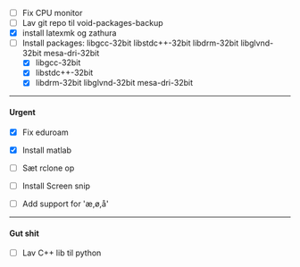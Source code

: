  - [ ] Fix CPU monitor
 - [ ] Lav git repo til void-packages-backup
 - [x] install latexmk og zathura
 - [ ] Install packages: libgcc-32bit libstdc++-32bit libdrm-32bit libglvnd-32bit mesa-dri-32bit 
	 - [x] libgcc-32bit
	 - [x] libstdc++-32bit
	 - [x] libdrm-32bit libglvnd-32bit mesa-dri-32bit

---
#### Urgent
- [x] Fix eduroam
- [x] Install matlab
- [ ] Sæt rclone op
- [ ] Install Screen snip
- [ ] Add support for 'æ,ø,å'


---
#### Gut shit
- [ ] Lav C++ lib til python
